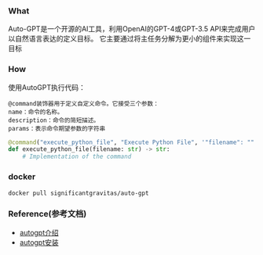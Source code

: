 ### What
Auto-GPT是一个开源的AI工具，利用OpenAI的GPT-4或GPT-3.5 API来完成用户以自然语言表达的定义目标。
它主要通过将主任务分解为更小的组件来实现这一目标
### How
使用AutoGPT执行代码：
```text
@command装饰器用于定义自定义命令。它接受三个参数：
name：命令的名称。
description：命令的简短描述。
params：表示命令期望参数的字符串
```
```python
@command("execute_python_file", "Execute Python File", '"filename": ""')
def execute_python_file(filename: str) -> str:
    # Implementation of the command
```


### docker
```docker
docker pull significantgravitas/auto-gpt
```

### Reference(参考文档)

* [autogpt介绍](https://autogpt.cn/400)
* [autogpt安装](https://autogpt.cn/setup)


